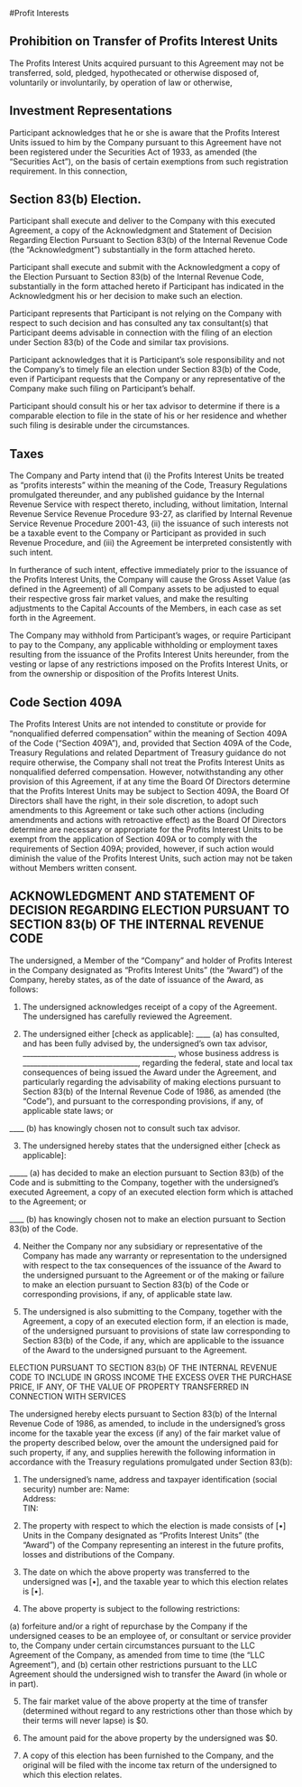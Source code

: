 #Profit Interests

## Prohibition on Transfer of Profits Interest Units

The Profits Interest Units acquired pursuant to this Agreement may not be transferred, 
sold, pledged, hypothecated or otherwise disposed of, voluntarily or involuntarily, by 
operation of law or otherwise, 

## Investment Representations

Participant acknowledges that he or she is aware that the Profits Interest Units issued 
to him by the Company pursuant to this Agreement have not been registered under the 
Securities Act of 1933, as amended (the “Securities Act”), on the basis of certain exemptions 
from such registration requirement. In this connection, 

## Section 83(b) Election. 

Participant shall execute and deliver to the Company with this executed Agreement, 
a copy of the Acknowledgment and Statement of Decision Regarding Election Pursuant 
to Section 83(b) of the Internal Revenue Code (the “Acknowledgment”) substantially in 
the form attached hereto. 

Participant shall execute and submit with the Acknowledgment a copy of the Election Pursuant 
to Section 83(b) of the Internal Revenue Code, substantially in the form attached hereto
if Participant has indicated in the Acknowledgment his or her decision to make such an election. 

Participant represents that Participant is not relying on the Company with respect to 
such decision and has consulted any tax consultant(s) that Participant deems advisable in 
connection with the filing of an election under Section 83(b) of the Code and 
similar tax provisions. 

Participant acknowledges that it is Participant’s sole responsibility and not the Company’s to 
timely file an election under Section 83(b) of the Code, even if Participant requests that the 
Company or any representative of the Company make such filing on Participant’s behalf. 

Participant should consult his or her tax advisor to determine if there is a comparable election 
to file in the state of his or her residence and whether such filing is desirable under the 
circumstances.

## Taxes

The Company and Party intend that (i) the Profits Interest Units be treated as “profits interests” within the meaning of the Code, Treasury Regulations promulgated thereunder, and any published guidance by the Internal Revenue Service with respect thereto, including, without limitation, Internal Revenue Service Revenue Procedure 93-27, as clarified by Internal Revenue Service Revenue Procedure 2001-43, (ii) the issuance of such interests not be a taxable event to the Company or Participant as provided in such Revenue Procedure, and (iii) the Agreement be interpreted consistently with such intent. 

In furtherance of such intent, effective immediately prior to the issuance of the Profits Interest Units, the Company will cause the Gross Asset Value (as defined in the Agreement) of all Company assets to be adjusted to equal their respective gross fair market values, and make the resulting adjustments to the Capital Accounts of the Members, in each case as set forth in the Agreement. 

The Company may withhold from Participant’s wages, or require Participant to pay to the Company, any applicable withholding or employment taxes resulting from the issuance of the Profits Interest Units hereunder, from the vesting or lapse of any restrictions imposed on the Profits Interest Units, or from the ownership or disposition of the Profits Interest Units.

## Code Section 409A

The Profits Interest Units are not intended to constitute or provide for “nonqualified deferred compensation” within the meaning of Section 409A of the Code (“Section 409A”), and, provided that Section 409A of the Code, Treasury Regulations and related Department of Treasury guidance do not require otherwise, the Company shall not treat the Profits Interest Units as nonqualified deferred compensation. However, notwithstanding any other provision of this Agreement, if at any time the Board Of Directors determine that the Profits Interest Units may be subject to Section 409A, the Board Of Directors 
shall have the right, in their sole discretion, to adopt such amendments to this Agreement or take such other actions (including amendments and actions with retroactive effect) as the Board Of Directors determine are necessary or appropriate for the 
Profits Interest Units to be exempt from the application of Section 409A or to comply with the requirements of Section 409A; provided, however, if such action would diminish the value of the Profits Interest Units, such action may not be taken without Members written consent.


## ACKNOWLEDGMENT AND STATEMENT OF DECISION REGARDING ELECTION PURSUANT TO SECTION 83(b) OF THE INTERNAL REVENUE CODE

The undersigned, a Member of the “Company” and holder of Profits Interest
in the Company designated as “Profits Interest Units” (the “Award”) of the Company, 
hereby states, as of the date of issuance of the Award, as follows:

1.    The undersigned acknowledges receipt of a copy of the Agreement. The undersigned has carefully reviewed the Agreement.

2.    The undersigned either [check as applicable]:
____ (a) has consulted, and has been fully advised by, the undersigned’s own tax advisor, __________________________________________, whose business address is ________________________________, regarding the federal, state and local tax consequences of being issued the Award under the Agreement, and particularly regarding the advisability of making elections pursuant to Section 83(b) of the Internal Revenue Code of 1986, as amended (the “Code”), and pursuant to the corresponding provisions, if any, of applicable state laws; or

____ (b) has knowingly chosen not to consult such tax advisor.

3.    The undersigned hereby states that the undersigned either [check as applicable]:

_____ (a) has decided to make an election pursuant to Section 83(b) of the Code and is submitting to the Company, together with the undersigned’s executed Agreement, a copy of an executed election form which is attached to the Agreement; or

____ (b) has knowingly chosen not to make an election pursuant to Section 83(b) of the Code.

4.    Neither the Company nor any subsidiary or representative of the Company has made any warranty or representation to the undersigned with respect to the tax consequences of the issuance of the Award to the undersigned pursuant to the Agreement or of the making or failure to make an election pursuant to Section 83(b) of the Code or corresponding provisions, if any, of applicable state law.

5.    The undersigned is also submitting to the Company, together with the Agreement, a copy of an executed election form, if an election is made, of the undersigned pursuant to provisions of state law corresponding to Section 83(b) of the Code, if any, which are applicable to the issuance of the Award to the undersigned pursuant to the Agreement.


ELECTION PURSUANT TO SECTION 83(b) OF THE INTERNAL REVENUE CODE TO INCLUDE IN GROSS
INCOME THE EXCESS OVER THE PURCHASE PRICE, IF ANY, OF THE VALUE OF PROPERTY TRANSFERRED
IN CONNECTION WITH SERVICES

The undersigned hereby elects pursuant to Section 83(b) of the Internal Revenue Code of 1986, as amended, to include in the undersigned’s gross income for the taxable year the excess (if any) of the fair market value of the property described below, over the amount the undersigned paid for such property, if any, and supplies herewith the following information in accordance with the Treasury regulations promulgated under Section 83(b):

1.    The undersigned’s name, address and taxpayer identification (social security) number are:
Name:    
Address:        
TIN:

2.    The property with respect to which the election is made consists of 
[•] Units in the Company designated as “Profits Interest Units” (the “Award”) of the Company representing an interest in the future profits, losses and distributions of the Company.

3.    The date on which the above property was transferred to the undersigned was [•], and the taxable year to which this election relates is [•].

4.    The above property is subject to the following restrictions: 

(a) forfeiture and/or a right of repurchase by the Company if the undersigned ceases 
to be an employee of, or consultant or service provider to, the Company under certain circumstances pursuant to the LLC Agreement of the Company, as amended from time to time (the “LLC Agreement”), and
 (b) certain other restrictions pursuant to the LLC Agreement should the undersigned wish to transfer the Award (in whole or in part).

5.    The fair market value of the above property at the time of transfer (determined without regard to any restrictions other than those which by their terms will never lapse) is $0.

6.    The amount paid for the above property by the undersigned was $0.

7.    A copy of this election has been furnished to the Company, and the original will be filed with the income tax return of the undersigned to which this election relates.
